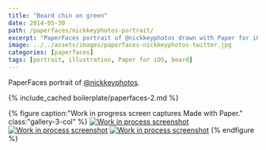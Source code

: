 ```yaml
---
title: "Beard chin on green"
date: 2014-05-30
path: /paperfaces/nickkeyphotos-portrait/
excerpt: "PaperFaces portrait of @nickkeyphotos drawn with Paper for iOS on an iPad."
image: ../../assets/images/paperfaces-nickkeyphotos-twitter.jpg
categories: [paperfaces]
tags: [portrait, illustration, Paper for iOS, beard]
---
```


PaperFaces portrait of [@nickkeyphotos](https://twitter.com/nickkeyphotos).

{% include_cached boilerplate/paperfaces-2.md %}

{% figure caption:"Work in progress screen captures Made with Paper." class:"gallery-3-col" %}
[![Work in process screenshot](../../assets/images/paperfaces-nickkeyphotos-process-1-600.jpg)](../../assets/images/paperfaces-nickkeyphotos-process-1-lg.jpg) [![Work in process screenshot](../../assets/images/paperfaces-nickkeyphotos-process-2-600.jpg)](../../assets/images/paperfaces-nickkeyphotos-process-2-lg.jpg) [![Work in process screenshot](../../assets/images/paperfaces-nickkeyphotos-process-3-600.jpg)](../../assets/images/paperfaces-nickkeyphotos-process-3-lg.jpg)
{% endfigure %}
